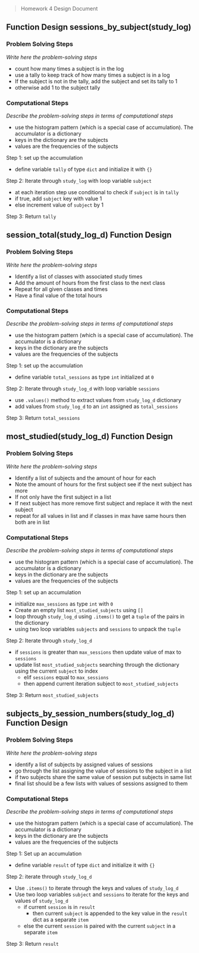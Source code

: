 > Homework 4 Design Document

##  Function Design sessions_by_subject(study_log)

### Problem Solving Steps
*Write here the problem-solving steps*
- count how many times a subject is in the log
- use a tally to keep track of how many times a subject is in a log
- If the subject is not in the tally, add the subject and set its tally to 1 
- otherwise add 1 to the subject tally 

### Computational Steps
*Describe the problem-solving steps in terms of computational steps*
- use the histogram pattern (which is a special case of accumulation). The accumulator is a dictionary
- keys in the dictionary are the subjects
- values are the frequencies of the subjects

Step 1: set up the accumulation
- define variable `tally` of type `dict` and initialize it with `{}`

Step 2: Iterate through `study_log` with loop variable `subject`
- at each iteration step use conditional to check if `subject` is in `tally`
- if true, add `subject` key with value 1
- else increment value of `subject` by 1

Step 3: Return `tally`

## session_total(study_log_d) Function Design

### Problem Solving Steps
*Write here the problem-solving steps*
- Identify a list of classes with associated study times
- Add the amount of hours from the first class to the next class
- Repeat for all given classes and times
- Have a final value of the total hours

### Computational Steps
*Describe the problem-solving steps in terms of computational steps*
- use the histogram pattern (which is a special case of accumulation). The accumulator is a dictionary
- keys in the dictionary are the subjects
- values are the frequencies of the subjects

Step 1: set up the accumulation
- define variable `total_sessions` as type `int` initialized at `0`

Step 2: Iterate through `study_log_d` with loop variable `sessions`
- use `.values()` method to extract values from `study_log_d` dictionary
- add values from `study_log_d` to an `int` assigned as `total_sessions`

Step 3: Return `total_sessions`

## most_studied(study_log_d) Function Design

### Problem Solving Steps
*Write here the problem-solving steps*
- Identify a list of subjects and the amount of hour for each
- Note the amount of hours for the first subject see if the next subject has more
- If not only have the first subject in a list
- If next subject has more remove first subject and replace it with the next subject
- repeat for all values in list and if classes in max have same hours then both are in list

### Computational Steps
*Describe the problem-solving steps in terms of computational steps*
- use the histogram pattern (which is a special case of accumulation). The accumulator is a dictionary
- keys in the dictionary are the subjects
- values are the frequencies of the subjects

Step 1: set up an accumulation 
- initialize `max_sessions` as type `int` with `0`
- Create an empty list `most_studied_subjects` using `[]`
- loop through `study_log_d` using `.items()` to get a `tuple` of the pairs in the dictionary
- using two loop variables `subjects` and `sessions` to unpack the `tuple`

Step 2: Iterate through `study_log_d`
- if `sessions` is greater than `max_sessions` then update value of max to `sessions`
- update list `most_studied_subjects` searching through the dictionary using the current `subject` to index
  - elif `sessions` equal to `max_sessions` 
  - then append current iteration subject to `most_studied_subjects`
  
Step 3: Return `most_studied_subjects`

## subjects_by_session_numbers(study_log_d) Function Design

### Problem Solving Steps
*Write here the problem-solving steps*
- identify a list of subjects by assigned values of sessions
- go through the list assigning the value of sessions to the subject in a list
- if two subjects share the same value of session put subjects in same list
- final list should be a few lists with values of sessions assigned to them

### Computational Steps
*Describe the problem-solving steps in terms of computational steps*
- use the histogram pattern (which is a special case of accumulation). The accumulator is a dictionary
- keys in the dictionary are the subjects
- values are the frequencies of the subjects

Step 1: Set up an accumulation
- define variable `result` of type `dict` and initialize it with `{}`

Step 2: iterate through `study_log_d`
- Use `.items()` to iterate through the keys and values of `study_log_d`
- Use two loop variables `subject` and `sessions` to iterate for the keys and values of `study_log_d`
  - if current `session` is in `result`
    - then current `subject` is appended to the key value in the `result` dict as a separate `item`
  - else the current `session` is paired with the current `subject` in a separate `item`

Step 3: Return `result`